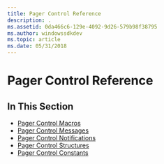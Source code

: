 ```yaml
---
title: Pager Control Reference
description: .
ms.assetid: 0da466c6-129e-4092-9d26-579b98f38795
ms.author: windowssdkdev
ms.topic: article
ms.date: 05/31/2018
---
```


# Pager Control Reference

## In This Section

-   [Pager Control Macros](bumper-pager-control-reference-macros.md)
-   [Pager Control Messages](bumper-pager-control-reference-messages.md)
-   [Pager Control Notifications](bumper-pager-control-reference-notifications.md)
-   [Pager Control Structures](bumper-pager-control-reference-structures.md)
-   [Pager Control Constants](bumper-pager-control-reference-constants.md)

 

 




